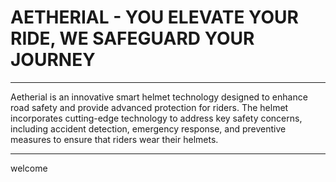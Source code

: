# AETHERIAL - YOU ELEVATE YOUR RIDE, WE SAFEGUARD YOUR JOURNEY
<hr>
<p>Aetherial is an innovative smart helmet technology designed to enhance road safety and provide advanced protection for riders. The helmet incorporates cutting-edge technology to address key safety concerns, including accident detection, emergency response, and preventive measures to ensure that riders wear their helmets.</p>
<hr>

welcome